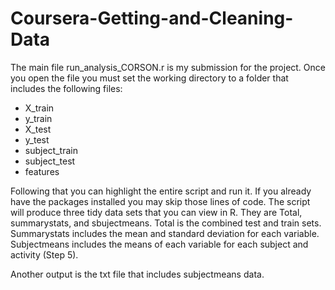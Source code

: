 # Coursera-Getting-and-Cleaning-Data

The main file run_analysis_CORSON.r is my submission for the project.  Once you open the file you must set the working directory to a folder that includes the following files:
 - X_train
 - y_train
 - X_test
 - y_test
 - subject_train
 - subject_test
 - features
 
 Following that you can highlight the entire script and run it.  If you already have the packages installed you may skip those lines of code.  The script will produce three tidy
 data sets that you can view in R.  They are Total, summarystats, and sbujectmeans.  Total is the combined test and train sets.  Summarystats includes the mean and standard 
 deviation for each variable.  Subjectmeans includes the means of each variable for each subject and activity (Step 5).  
 
 Another output is the txt file that includes subjectmeans data.

